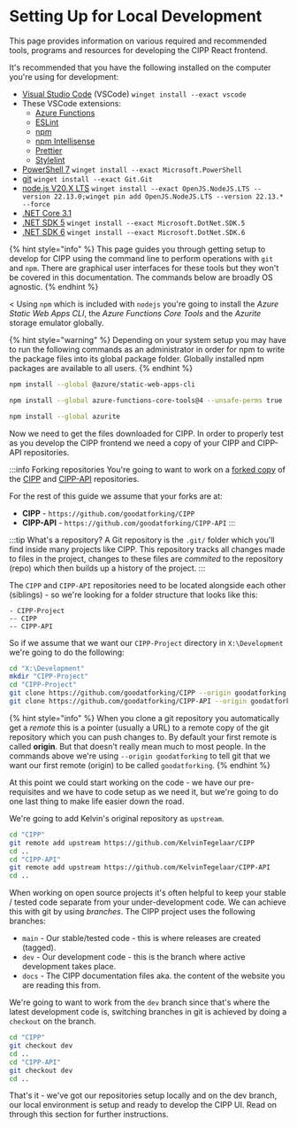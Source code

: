 # Setting Up for Local Development

This page provides information on various required and recommended tools, programs and resources for developing the CIPP React frontend.

It's recommended that you have the following installed on the computer you're using for development:

* [Visual Studio Code](https://code.visualstudio.com) (VSCode) `winget install --exact vscode`
* These VSCode extensions:
  * [Azure Functions](https://marketplace.visualstudio.com/items?itemName=ms-azuretools.vscode-azurefunctions)
  * [ESLint](https://marketplace.visualstudio.com/items?itemName=dbaeumer.vscode-eslint)
  * [npm](https://marketplace.visualstudio.com/items?itemName=eg2.vscode-npm-script)
  * [npm Intellisense](https://marketplace.visualstudio.com/items?itemName=christian-kohler.npm-intellisense)
  * [Prettier](https://marketplace.visualstudio.com/items?itemName=esbenp.prettier-vscode)
  * [Stylelint](https://marketplace.visualstudio.com/items?itemName=stylelint.vscode-stylelint)
* [PowerShell 7](https://docs.microsoft.com/en-us/powershell/scripting/install/installing-powershell?view=powershell-7.4) `winget install --exact Microsoft.PowerShell`
* [git](https://git-scm.com/download/win) `winget install --exact Git.Git`
* [node.js V20.X LTS](https://nodejs.org/en/download/releases) `winget install --exact OpenJS.NodeJS.LTS --version 22.13.0;winget pin add OpenJS.NodeJS.LTS --version 22.13.* --force`&#x20;
* [.NET Core 3.1](https://dotnet.microsoft.com/en-us/download/dotnet/3.1)
* [.NET SDK 5](https://dotnet.microsoft.com/en-us/download/dotnet/5.0) `winget install --exact Microsoft.DotNet.SDK.5`
* [.NET SDK 6](https://dotnet.microsoft.com/en-us/download/dotnet/6.0) `winget install --exact Microsoft.DotNet.SDK.6`

{% hint style="info" %}
This page guides you through getting setup to develop for CIPP using the command line to perform operations with `git` and `npm`. There are graphical user interfaces for these tools but they won't be covered in this documentation. The commands below are broadly OS agnostic.
{% endhint %}

< Using `npm` which is included with `nodejs` you're going to install the _Azure Static Web Apps CLI_, the _Azure Functions Core Tools_ and the _Azurite_ storage emulator globally.

{% hint style="warning" %}
Depending on your system setup you may have to run the following commands as an administrator in order for npm to write the package files into its global package folder. Globally installed npm packages are available to all users.
{% endhint %}

```bash
npm install --global @azure/static-web-apps-cli
```

```bash
npm install --global azure-functions-core-tools@4 --unsafe-perms true
```

```bash
npm install --global azurite
```

Now we need to get the files downloaded for CIPP. In order to properly test as you develop the CIPP frontend we need a copy of your CIPP and CIPP-API repositories.

:::info Forking repositories You're going to want to work on a [forked copy](https://docs.github.com/en/get-started/quickstart/fork-a-repo) of the [CIPP](https://github.com/KelvinTegelaar/CIPP) and [CIPP-API](https://github.com/KelvinTegelaar/CIPP-API) repositories.

For the rest of this guide we assume that your forks are at:

* **CIPP** - `https://github.com/goodatforking/CIPP`
* **CIPP-API** - `https://github.com/goodatforking/CIPP-API` :::

:::tip What's a repository? A Git repository is the `.git/` folder which you'll find inside many projects like CIPP. This repository tracks all changes made to files in the project, changes to these files are _commited_ to the repository (repo) which then builds up a history of the project. :::

The `CIPP` and `CIPP-API` repositories need to be located alongside each other (siblings) - so we're looking for a folder structure that looks like this:

```
- CIPP-Project
-- CIPP
-- CIPP-API
```

So if we assume that we want our `CIPP-Project` directory in `X:\Development` we're going to do the following:

```bash
cd "X:\Development"
mkdir "CIPP-Project"
cd "CIPP-Project"
git clone https://github.com/goodatforking/CIPP --origin goodatforking
git clone https://github.com/goodatforking/CIPP-API --origin goodatforking
```

{% hint style="info" %}
When you clone a git repository you automatically get a _remote_ this is a pointer (usually a URL) to a remote copy of the git repository which you can push changes to. By default your first remote is called **origin**. But that doesn't really mean much to most people. In the commands above we're using `--origin goodatforking` to tell git that we want our first remote (origin) to be called `goodatforking`.
{% endhint %}

At this point we could start working on the code - we have our pre-requisites and we have to code setup as we need it, but we're going to do one last thing to make life easier down the road.

We're going to add Kelvin's original repository as `upstream`.

```bash
cd "CIPP"
git remote add upstream https://github.com/KelvinTegelaar/CIPP
cd ..
cd "CIPP-API"
git remote add upstream https://github.com/KelvinTegelaar/CIPP-API
cd ..
```

When working on open source projects it's often helpful to keep your stable / tested code separate from your under-development code. We can achieve this with git by using _branches_. The CIPP project uses the following branches:

* `main` - Our stable/tested code - this is where releases are created (tagged).
* `dev` - Our development code - this is the branch where active development takes place.
* `docs` - The CIPP documentation files aka. the content of the website you are reading this from.

We're going to want to work from the `dev` branch since that's where the latest development code is, switching branches in git is achieved by doing a `checkout` on the branch.

```bash
cd "CIPP"
git checkout dev
cd ..
cd "CIPP-API"
git checkout dev
cd ..
```

That's it - we've got our repositories setup locally and on the dev branch, our local environment is setup and ready to develop the CIPP UI. Read on through this section for further instructions.
